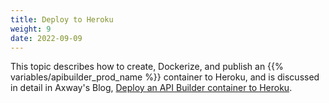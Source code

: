 ```yaml
---
title: Deploy to Heroku
weight: 9
date: 2022-09-09
---
```


This topic describes how to create, Dockerize, and publish an {{% variables/apibuilder_prod_name %}} container to Heroku, and is discussed in detail in Axway's Blog, [Deploy an API Builder container to Heroku](https://blog.axway.com/product-insights/amplify-platform/api-builder/deploy-an-api-builder-container-to-heroku).
